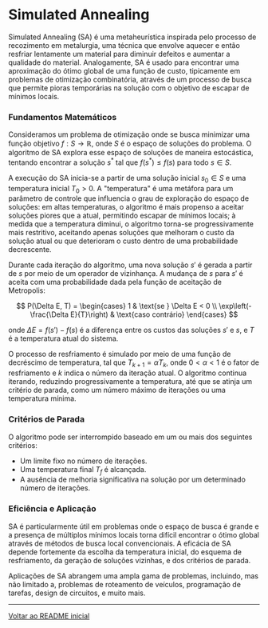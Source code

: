 # Simulated Annealing

Simulated Annealing (SA) é uma metaheurística inspirada pelo processo de recozimento em metalurgia, uma técnica que envolve aquecer e então resfriar lentamente um material para diminuir defeitos e aumentar a qualidade do material. Analogamente, SA é usado para encontrar uma aproximação do ótimo global de uma função de custo, tipicamente em problemas de otimização combinatória, através de um processo de busca que permite pioras temporárias na solução com o objetivo de escapar de mínimos locais.

### Fundamentos Matemáticos

Consideramos um problema de otimização onde se busca minimizar uma função objetivo $f: S \rightarrow \mathbb{R}$, onde $S$ é o espaço de soluções do problema. O algoritmo de SA explora esse espaço de soluções de maneira estocástica, tentando encontrar a solução $s^*$ tal que $f(s^*) \leq f(s)$ para todo $s \in S$.

A execução do SA inicia-se a partir de uma solução inicial $s_0 \in S$ e uma temperatura inicial $T_0 > 0$. A "temperatura" é uma metáfora para um parâmetro de controle que influencia o grau de exploração do espaço de soluções: em altas temperaturas, o algoritmo é mais propenso a aceitar soluções piores que a atual, permitindo escapar de mínimos locais; à medida que a temperatura diminui, o algoritmo torna-se progressivamente mais restritivo, aceitando apenas soluções que melhoram o custo da solução atual ou que deterioram o custo dentro de uma probabilidade decrescente.

Durante cada iteração do algoritmo, uma nova solução $s'$ é gerada a partir de $s$ por meio de um operador de vizinhança. A mudança de $s$ para $s'$ é aceita com uma probabilidade dada pela função de aceitação de Metropolis:

$$
P(\Delta E, T) = \begin{cases} 
1 & \text{se } \Delta E < 0 \\
\exp\left(-\frac{\Delta E}{T}\right) & \text{caso contrário}
\end{cases}
$$

onde $\Delta E = f(s') - f(s)$ é a diferença entre os custos das soluções $s'$ e $s$, e $T$ é a temperatura atual do sistema.

O processo de resfriamento é simulado por meio de uma função de decréscimo de temperatura, tal que $T_{k+1} = \alpha T_k$, onde $0 < \alpha < 1$ é o fator de resfriamento e $k$ indica o número da iteração atual. O algoritmo continua iterando, reduzindo progressivamente a temperatura, até que se atinja um critério de parada, como um número máximo de iterações ou uma temperatura mínima.

### Critérios de Parada

O algoritmo pode ser interrompido baseado em um ou mais dos seguintes critérios:
- Um limite fixo no número de iterações.
- Uma temperatura final $T_f$ é alcançada.
- A ausência de melhoria significativa na solução por um determinado número de iterações.

### Eficiência e Aplicação

SA é particularmente útil em problemas onde o espaço de busca é grande e a presença de múltiplos mínimos locais torna difícil encontrar o ótimo global através de métodos de busca local convencionais. A eficácia de SA depende fortemente da escolha da temperatura inicial, do esquema de resfriamento, da geração de soluções vizinhas, e dos critérios de parada.

Aplicações de SA abrangem uma ampla gama de problemas, incluindo, mas não limitado a, problemas de roteamento de veículos, programação de tarefas, design de circuitos, e muito mais.

---

[Voltar ao README inicial](../../../README.md)